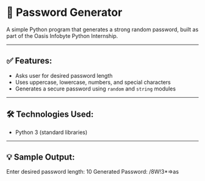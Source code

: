 # 🔐 Password Generator

A simple Python program that generates a strong random password, built as part of the Oasis Infobyte Python Internship.

---

## ✅ Features:
- Asks user for desired password length
- Uses uppercase, lowercase, numbers, and special characters
- Generates a secure password using `random` and `string` modules

---

## 🛠 Technologies Used:
- Python 3 (standard libraries)

---

## 💡 Sample Output:

Enter desired password length: 10
Generated Password: /8W!3*=>as


